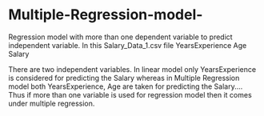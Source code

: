 # Multiple-Regression-model-
Regression model with more than one dependent variable to predict independent variable.
In this Salary_Data_1.csv file
YearsExperience	Age	Salary

There are two independent variables.
In linear model only YearsExperience is considered for predicting the Salary whereas in Multiple Regression model both YearsExperience, Age are taken for predicting the Salary.... Thus if more than one variable is used for regression model then it comes under multiple regression.
